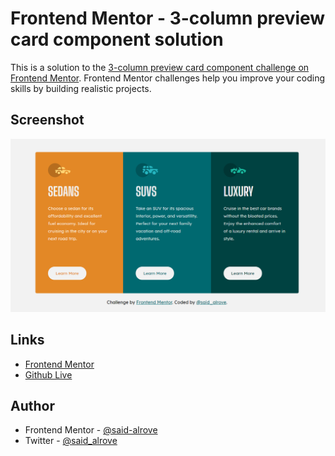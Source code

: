 # Frontend Mentor - 3-column preview card component solution

This is a solution to the [3-column preview card component challenge on Frontend Mentor](https://www.frontendmentor.io/challenges/3column-preview-card-component-pH92eAR2-). Frontend Mentor challenges help you improve your coding skills by building realistic projects. 

## Screenshot

![](design/screenshot.png)

## Links

- [Frontend Mentor](https://www.frontendmentor.io/solutions/3columncard-component-with-sass-using-the-smacss-methodology-M5rZwsCyJ)
- [Github Live](https://said-alrove.github.io/three-columns-card-sass/)

## Author

- Frontend Mentor - [@said-alrove](https://www.frontendmentor.io/profile/said-alrove)
- Twitter - [@said_alrove](https://twitter.com/said_alrove)

